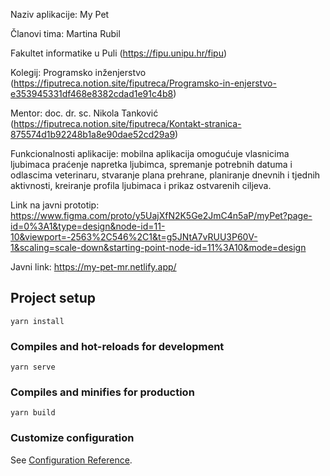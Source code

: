 Naziv aplikacije: My Pet

Članovi tima: Martina Rubil

Fakultet informatike u Puli (https://fipu.unipu.hr/fipu)

Kolegij: Programsko inženjerstvo (https://fiputreca.notion.site/fiputreca/Programsko-in-enjerstvo-e353945331df468e8382cdad1e91c4b8)

Mentor: doc. dr. sc. Nikola Tanković (https://fiputreca.notion.site/fiputreca/Kontakt-stranica-875574d1b92248b1a8e90dae52cd29a9)

Funkcionalnosti aplikacije: mobilna aplikacija omogućuje vlasnicima ljubimaca praćenje napretka ljubimca, spremanje potrebnih datuma i odlascima veterinaru, stvaranje plana prehrane, planiranje dnevnih i tjednih aktivnosti, kreiranje profila ljubimaca i prikaz ostvarenih ciljeva.

Link na javni prototip: https://www.figma.com/proto/y5UajXfN2K5Ge2JmC4n5aP/myPet?page-id=0%3A1&type=design&node-id=11-10&viewport=-2563%2C546%2C1&t=g5JNtA7vRUU3P60V-1&scaling=scale-down&starting-point-node-id=11%3A10&mode=design

Javni link: https://my-pet-mr.netlify.app/

## Project setup

```
yarn install
```

### Compiles and hot-reloads for development

```
yarn serve
```

### Compiles and minifies for production

```
yarn build
```

### Customize configuration

See [Configuration Reference](https://cli.vuejs.org/config/).
